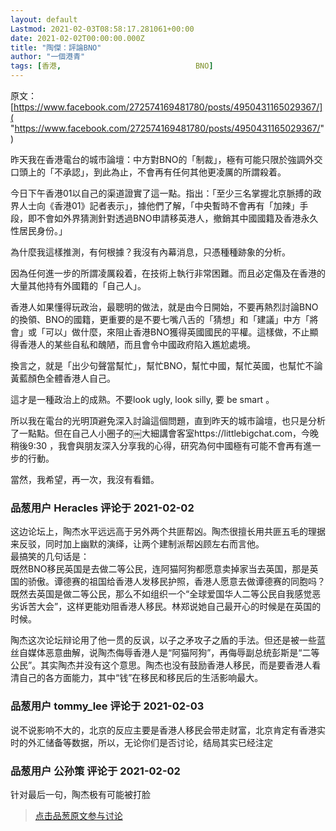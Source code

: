 ```yaml
---
layout: default
Lastmod: 2021-02-03T08:58:17.281061+00:00
date: 2021-02-02T00:00:00.000Z
title: "陶傑：評論BNO"
author: "一個港青"
tags: [香港,								BNO]
---
```


原文：[https://www.facebook.com/272574169481780/posts/4950431165029367/]( "https://www.facebook.com/272574169481780/posts/4950431165029367/")  
  
昨天我在香港電台的城市論壇：中方對BNO的「制裁」，極有可能只限於強調外交口頭上的「不承認」，到此為止，不會再有任何其他更凌厲的所謂殺着。  
  
今日下午香港01以自己的渠道證實了這一點。指出：「至少三名掌握北京脈搏的政界人士向《香港01》記者表示」，據他們了解，「中央暫時不會再有「加辣」手段，即不會如外界猜測針對透過BNO申請移英港人，撤銷其中國國籍及香港永久性居民身份。」  
  
為什麼我這樣推測，有何根據？我沒有內幕消息，只憑種種跡象的分析。  
  
因為任何進一步的所謂凌厲殺着，在技術上執行非常困難。而且必定傷及在香港的大量其他持有外國籍的「自己人」。  
  
香港人如果懂得玩政治，最聰明的做法，就是由今日開始，不要再熱烈討論BNO的換領、BNO的國籍，更重要的是不要七嘴八舌的「猜想」和「建議」中方「將會」或「可以」做什麼，來阻止香港BNO獲得英國國民的平權。這樣做，不止顯得香港人的某些自私和醜陋，而且會令中國政府陷入尷尬處境。  
  
換言之，就是「出少句聲當幫忙」，幫忙BNO，幫忙中國，幫忙英國，也幫忙不論黃藍顏色全體香港人自己。  
  
這才是一種政治上的成熟。不要look ugly, look silly, 要 be smart 。  
  
所以我在電台的光明頂避免深入討論這個問題，直到昨天的城市論壇，也只是分析了一點點。但在自己人小圈子的￼大細講會客室https://littlebigchat.com，今晚稍後9:30 ，我會與朋友深入分享我的心得，研究為何中國極有可能不會再有進一步的行動。  
  
當然，我希望，再一次，我沒有看錯。

            
### 品葱用户 **Heracles** 评论于 2021-02-02
        
这边论坛上，陶杰水平远远高于另外两个共匪帮凶。陶杰很擅长用共匪五毛的理据来反驳，同时加上幽默的演绎，让两个建制派帮凶顾左右而言他。  
最搞笑的几句话是：  
既然BNO移民英国是去做二等公民，连阿猫阿狗都愿意卖掉家当去英国，那是英国的骄傲。谭德赛的祖国给香港人发移民护照，香港人愿意去做谭德赛的同胞吗？既然去英国是做二等公民，那么不如组织一个“全球爱国华人二等公民自我感觉恶劣诉苦大会”，这样更能劝阻香港人移民。林郑说她自己最开心的时候是在英国的时候。  
  
陶杰这次论坛辩论用了他一贯的反讽，以子之矛攻子之盾的手法。但还是被一些蓝丝自媒体恶意曲解，说陶杰侮辱香港人是“阿猫阿狗”，再侮辱副总统彭斯是“二等公民”。其实陶杰并没有这个意思。陶杰也没有鼓励香港人移民，而是要香港人看清自己的各方面能力，其中“钱”在移民和移民后的生活影响最大。
        


            
### 品葱用户 **tommy_lee** 评论于 2021-02-03
        
说不说影响不大的，北京的反应主要是香港人移民会带走财富，北京肯定有香港实时的外汇储备等数据，所以，无论你们是否讨论，结局其实已经注定
        


            
### 品葱用户 **公孙策** 评论于 2021-02-02
        
针对最后一句，陶杰极有可能被打脸
        






> [点击品葱原文参与讨论](https://pincong.rocks/article/29201)

